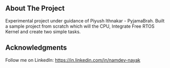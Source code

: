 <a id="readme-top"></a>

<!-- ABOUT THE PROJECT -->
## About The Project

Experimental project under guidance of Piyush Ithnakar - PyjamaBrah. Built a sample project from scratch which will the CPU, Integrate Free RTOS Kernel and create two simple tasks.

## Acknowledgments

Follow me on LinkedIn: https://in.linkedin.com/in/namdev-nayak

